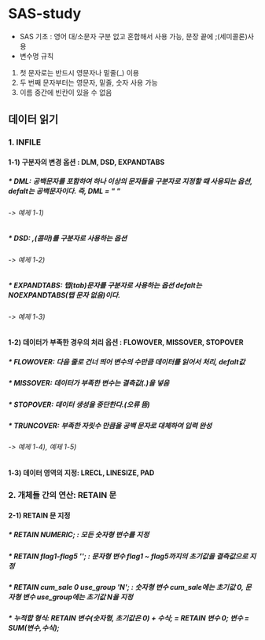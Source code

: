 # SAS-study
* SAS 기초 : 영어 대/소문자 구분 없고 혼합해서 사용 가능, 문장 끝에 ;(세미콜론)사용
* 변수명 규칙 
1. 첫 문자로는 반드시 영문자나 밑줄(_) 이용 
2. 두 번째 문자부터는 영문자, 밑줄, 숫자 사용 가능
3. 이름 중간에 빈칸이 있을 수 없음

## 데이터 읽기
### 1. INFILE
#### 1-1) 구분자의 변경 옵션 : DLM, DSD, EXPANDTABS
##### * DML: 공백문자를 포함하여 하나 이상의 문자들을 구분자로 지정할 때 사용되는 옵션, defalt는 공백문자이다. 즉, DML = " "
###### -> 예제 1-1)

##### * DSD: ,(콤마)를 구분자로 사용하는 옵션
###### -> 예제 1-2)

##### * EXPANDTABS: 탭(tab)문자를 구분자로 사용하는 옵션 defalt는 NOEXPANDTABS(탭 문자 없음)이다.
###### -> 예제 1-3)


#### 1-2) 데이터가 부족한 경우의 처리 옵션 : FLOWOVER, MISSOVER, STOPOVER
##### * FLOWOVER: 다음 줄로 건너 띄어 변수의 수만큼 데이터를 읽어서 처리, defalt값
##### * MISSOVER: 데이터가 부족한 변수는 결측값(.)을 넣음
##### * STOPOVER: 데이터 생성을 중단한다.(오류 뜸)
##### * TRUNCOVER: 부족한 자릿수 만큼을 공백 문자로 대체하여 입력 완성
###### -> 예제 1-4), 예제 1-5)

#### 1-3) 데이터 영역의 지정: LRECL, LINESIZE, PAD

### 2. 개체들 간의 연산: RETAIN 문
#### 2-1) RETAIN 문 지정
##### * RETAIN _NUMERIC_; : 모든 숫자형 변수를 지정
##### * RETAIN flag1-flag5 ''; : 문자형 변수 flag1 ~ flag5까지의 초기값을 결측값으로 지정 
##### * RETAIN cum_sale 0 use_group 'N'; : 숫자형 변수 cum_sale에는 초기값 0, 문자형 변수 use_group에는 초기값 N을 지정
##### * 누적합 형식: RETAIN 변수(숫자형, 초기값은 0) + 수식; = RETAIN  변수 0; 변수 = SUM(변수,수식);

